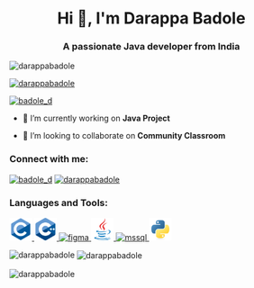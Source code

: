 <h1 align="center">Hi 👋, I'm Darappa Badole</h1>
<h3 align="center">A passionate Java developer from India</h3>

<p align="left"> <img src="https://komarev.com/ghpvc/?username=darappabadole&label=Profile%20views&color=0e75b6&style=flat" alt="darappabadole" /> </p>

<p align="left"> <a href="https://github.com/ryo-ma/github-profile-trophy"><img src="https://github-profile-trophy.vercel.app/?username=darappabadole" alt="darappabadole" /></a> </p>

<p align="left"> <a href="https://twitter.com/badole_d" target="blank"><img src="https://img.shields.io/twitter/follow/badole_d?logo=twitter&style=for-the-badge" alt="badole_d" /></a> </p>

- 🔭 I’m currently working on **Java Project**

- 👯 I’m looking to collaborate on **Community Classroom**

<h3 align="left">Connect with me:</h3>
<p align="left">
<a href="https://twitter.com/badole_d" target="blank"><img align="center" src="https://raw.githubusercontent.com/rahuldkjain/github-profile-readme-generator/master/src/images/icons/Social/twitter.svg" alt="badole_d" height="30" width="40" /></a>
<a href="https://linkedin.com/in/darappabadole" target="blank"><img align="center" src="https://raw.githubusercontent.com/rahuldkjain/github-profile-readme-generator/master/src/images/icons/Social/linked-in-alt.svg" alt="darappabadole" height="30" width="40" /></a>
</p>

<h3 align="left">Languages and Tools:</h3>
<p align="left"> <a href="https://www.cprogramming.com/" target="_blank" rel="noreferrer"> <img src="https://raw.githubusercontent.com/devicons/devicon/master/icons/c/c-original.svg" alt="c" width="40" height="40"/> </a> <a href="https://www.w3schools.com/cpp/" target="_blank" rel="noreferrer"> <img src="https://raw.githubusercontent.com/devicons/devicon/master/icons/cplusplus/cplusplus-original.svg" alt="cplusplus" width="40" height="40"/> </a> <a href="https://www.figma.com/" target="_blank" rel="noreferrer"> <img src="https://www.vectorlogo.zone/logos/figma/figma-icon.svg" alt="figma" width="40" height="40"/> </a> <a href="https://www.java.com" target="_blank" rel="noreferrer"> <img src="https://raw.githubusercontent.com/devicons/devicon/master/icons/java/java-original.svg" alt="java" width="40" height="40"/> </a> <a href="https://www.microsoft.com/en-us/sql-server" target="_blank" rel="noreferrer"> <img src="https://www.svgrepo.com/show/303229/microsoft-sql-server-logo.svg" alt="mssql" width="40" height="40"/> </a> <a href="https://www.python.org" target="_blank" rel="noreferrer"> <img src="https://raw.githubusercontent.com/devicons/devicon/master/icons/python/python-original.svg" alt="python" width="40" height="40"/> </a> </p>

<p><img align="left" src="https://github-readme-stats.vercel.app/api/top-langs?username=darappabadole&show_icons=true&locale=en&layout=compact" alt="darappabadole" /></p>

<p>&nbsp;<img align="center" src="https://github-readme-stats.vercel.app/api?username=darappabadole&show_icons=true&locale=en" alt="darappabadole" /></p>

<p><img align="center" src="https://github-readme-streak-stats.herokuapp.com/?user=darappabadole&" alt="darappabadole" /></p>
